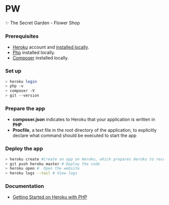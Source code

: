 # PW
:sparkles: The Secret Garden - Flower Shop

### Prerequisites
* [Heroku](https://signup.heroku.com/signup/dc) account and [installed locally](https://cli-assets.heroku.com/heroku-x64.exe).
* [Php](http://php.net/) installed locally.
* [Composer](https://getcomposer.org/doc/00-intro.md) installed locally.

### Set up
```bash
> heroku login
> php -v
> composer -V
> git --version
```

### Prepare the app
* **composer.json** indicates to Heroku that your application is written in **PHP**
* **Procfile**, a text file in the root directory of the application, to explicitly declare what command should be executed to start the app

### Deploy the app
```bash
> heroku create #Create an app on Heroku, which prepares Heroku to receive your source code
> git push heroku master # Deploy the code
> heroku open #  Open the website
> heroku logs --tail # View logs
```

### Documentation
* [Getting Started on Heroku with PHP](https://devcenter.heroku.com/articles/getting-started-with-php)
